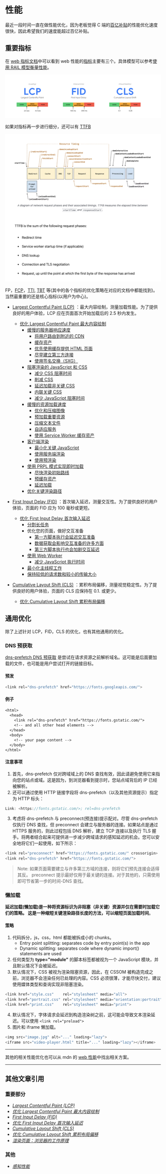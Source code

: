 # 性能

最近一段时间一直在做性能优化，因为老板觉得 C 端的[百亿补贴](https://mobile.yangkeduo.com/brand_activity_subsidy.html?_pdd_fs=1&_pdd_tc=ffffff&_pdd_sbs=1&access_from=home&refer_page_el_sn=1110237&refer_page_name=index&refer_page_id=10002_1645756588351_87u6ynbyh4&refer_page_sn=10002)的性能优化速度很快，因此希望我们的速度能超过百亿补贴。

## 重要指标

在 [web 指标文档](https://web.dev/vitals/)中可以看到 web 性能的[指标](https://web.dev/user-centric-performance-metrics/#how-metrics-are-measured)主要有三个。具体模型可以参考[使用 RAIL 模型衡量性能](https://web.dev/rail/#chrome-devtools)。

![web](./Image/performance/web.png)

如果对指标再一步进行细分，还可以有 [TTFB](https://web.dev/ttfb/)

![2](./Image/performance/web2.png)

FP，[FCP](https://web.dev/i18n/zh/fcp/)，[TTI](https://web.dev/tti/), [TBT](https://web.dev/tbt/) 等(其中的各个指标的优化策略在对应的文档中都能找到)。当然最重要的还是核心指标(以用户为中心)。

- [Largest Contentful Paint (LCP)](https://web.dev/lcp/) ：最大内容绘制，测量加载性能。为了提供良好的用户体验，LCP 应在页面首次开始加载后的 2.5 秒内发生。

  - [优化 Largest Contentful Paint 最大内容绘制](https://web.dev/optimize-lcp/)
    - [缓慢的服务器响应速度](https://web.dev/optimize-lcp/#slow-servers)
      - [将用户路由到附近的 CDN](https://web.dev/optimize-lcp/#cdn)
      - [缓存资产](https://web.dev/optimize-lcp/#-2)
      - [优先使用缓存提供 HTML 页面](https://web.dev/optimize-lcp/#html)
      - [尽早建立第三方连接](https://web.dev/optimize-lcp/#-3)
      - [使用签名交换（SXG）](https://web.dev/optimize-lcp/#sxg)
    - [阻塞渲染的 JavaScript 和 CSS](https://web.dev/optimize-lcp/#render-blocking-resources)
      - [减少 CSS 阻塞时间](https://web.dev/optimize-lcp/#css)
      - [削减 CSS](https://web.dev/optimize-lcp/#css-2)
      - [延迟加载非关键 CSS](https://web.dev/optimize-lcp/#css-3)
      - [内联关键 CSS](https://web.dev/optimize-lcp/#css-4)
      - [减少 JavaScript 阻塞时间](https://web.dev/optimize-lcp/#javascript)
    - [缓慢的资源加载速度](https://web.dev/optimize-lcp/#slow-resource-load-times)
      - [优化和压缩图像](https://web.dev/optimize-lcp/#-4)
      - [预加载重要资源](https://web.dev/optimize-lcp/#-5)
      - [压缩文本文件](https://web.dev/optimize-lcp/#-6)
      - [自适应服务](https://web.dev/optimize-lcp/#-7)
      - [使用 Service Worker 缓存资产](https://web.dev/optimize-lcp/#service-worker)
    - [客户端渲染](https://web.dev/optimize-lcp/#client-side-rendering)
      - [最小化关键 JavaScript](https://web.dev/optimize-lcp/#javascript-2)
      - [使用服务端渲染](https://web.dev/optimize-lcp/#-8)
      - [使用预渲染](https://web.dev/optimize-lcp/#-9)
    - [使用 PRPL 模式实现即时加载](https://web.dev/apply-instant-loading-with-prpl/)
      - [尽快渲染初始路线](https://web.dev/apply-instant-loading-with-prpl/#-2)
      - [预缓存资产](https://web.dev/apply-instant-loading-with-prpl/#-3)
      - [延迟加载](https://web.dev/apply-instant-loading-with-prpl/#-4)
    - [优化关键渲染路径](https://developers.google.com/web/fundamentals/performance/critical-rendering-path/)

- [First Input Delay (FID)](https://web.dev/fid/) ：首次输入延迟，测量交互性。为了提供良好的用户体验，页面的 FID 应为 100 毫秒或更短。

  - [优化 First Input Delay 首次输入延迟](https://web.dev/optimize-fid/)
    - [分割长任务](https://web.dev/optimize-fid/#long-tasks)
    - 优化您的页面，做好交互准备
      - [第一方脚本执行会延迟交互准备](https://web.dev/optimize-fid/#-2)
      - [数据获取会影响交互准备的许多方面](https://web.dev/optimize-fid/#-3)
      - [第三方脚本执行也会加剧交互延迟](https://web.dev/optimize-fid/#-4)
    - [使用 Web Worker](https://web.dev/optimize-fid/#web-worker)
      - [减少 JavaScript 执行时间](https://web.dev/optimize-fid/#reduce-javascript-execution)
    - [最小化主线程工作](https://web.dev/mainthread-work-breakdown/)
    - [保持较低的请求数和较小的传输大小](https://web.dev/resource-summary/)

- [Cumulative Layout Shift (CLS)](https://web.dev/cls/) ：累积布局偏移，测量视觉稳定性。为了提供良好的用户体验，页面的 CLS 应保持在 0.1. 或更少。

  - [优化 Cumulative Layout Shift 累积布局偏移](https://web.dev/optimize-cls/)

## 通用优化

除了上述针对 LCP，FID，CLS 的优化，也有其他通用的优化。

### DNS 预获取

[dns-prefetch DNS 预获取](https://developer.mozilla.org/zh-CN/docs/Web/Performance/dns-prefetch) 是尝试在请求资源之前解析域名。这可能是后面要加载的文件，也可能是用户尝试打开的链接目标。

#### 预发

```ts
<link rel="dns-prefetch" href="https://fonts.googleapis.com/">
```

#### 例子

```tsx
<html>
  <head>
    <link rel="dns-prefetch" href="https://fonts.gstatic.com/">
    <!-- and all other head elements -->
  </head>
  <body>
    <!-- your page content -->
  </body>
</html>
```

#### 注意事项

1. 首先，dns-prefetch 仅对跨域域上的 DNS 查找有效，因此请避免使用它来指向您的站点或域。这是因为，到浏览器看到提示时，您站点域背后的 IP 已经被解析。
2. 还可以通过使用 HTTP 链接字段将 dns-prefetch（以及其他资源提示）指定为 HTTP 标头：

```ts
Link: <https://fonts.gstatic.com/>; rel=dns-prefetch
```

3. 考虑将 dns-prefetch 与 preconnect(预连接)提示配对。尽管 dns-prefetch 仅执行 DNS 查找，但 preconnect 会建立与服务器的连接。如果站点是通过 HTTPS 服务的，则此过程包括 DNS 解析，建立 TCP 连接以及执行 TLS 握手。将两者结合起来可提供进一步减少跨域请求的感知延迟的机会。您可以安全地将它们一起使用，如下所示：

```ts
<link rel="preconnect" href="https://fonts.gstatic.com/" crossorigin>
<link rel="dns-prefetch" href="https://fonts.gstatic.com/">
```

> Note: 如果页面需要建立与许多第三方域的连接，则将它们预先连接会适得其反。 preconnect 提示最好仅用于最关键的连接。对于其他的，只需使用 <link rel="dns-prefetch"> 即可节省第一步的时间-DNS 查找。

### 懒加载

**延迟加载(懒加载)**是一种将资源标识为非阻塞（非关键）资源并仅在需要时加载它们的策略。 这是一种缩短关键渲染路径长度的方法，可以**缩短页面加载时间**。

#### 策略

1. 代码拆分，js，css，html 都能被拆成小的 chunks。
   - Entry point splitting: separates code by entry point(s) in the app
   - Dynamic splitting: separates code where dynamic import() statements are used
2. 任何类型为 **type="module"** 的脚本标签都被视为一个 JavaScript 模块，并且默认情况下会被延迟。
3. 默认情况下，CSS 被视为渲染阻塞资源，因此，在 CSSOM 被构造完成之前，浏览器不会渲染任何已处理的内容。CSS 必须很薄，才能尽快交付，建议使用媒体类型和查询实现非阻塞渲染。

```ts
<link href="style.css"    rel="stylesheet" media="all">
<link href="portrait.css" rel="stylesheet" media="orientation:portrait">
<link href="print.css"    rel="stylesheet" media="print">
```

4. 默认情况下，字体请求会延迟到构造渲染树之前，这可能会导致文本渲染延迟。可以使用 `<link rel="preload">`
5. 图片和 iframe 懒加载。

```ts
<img src="image.jpg" alt="..." loading="lazy">
<iframe src="video-player.html" title="..." loading="lazy"></iframe>
```

---

其他的相关性能优化也可以从 mdn 的 [web 性能](https://developer.mozilla.org/zh-CN/docs/Web/Performance)中找出相关方案。

---

## 其他文章引用

### 重要部分

- _[Largest Contentful Paint (LCP)](https://web.dev/lcp/)_
- _[优化 Largest Contentful Paint 最大内容绘制](https://web.dev/optimize-lcp/)_
- _[First Input Delay (FID)](https://web.dev/fid/)_
- _[优化 First Input Delay 首次输入延迟](https://web.dev/optimize-fid/)_
- _[Cumulative Layout Shift (CLS)](https://web.dev/cls/)_
- _[优化 Cumulative Layout Shift 累积布局偏移](https://web.dev/optimize-cls/)_
- _[渲染页面：浏览器的工作原理](https://developer.mozilla.org/zh-CN/docs/Web/Performance/How_browsers_work)_

### 其他

- _[感知性能](https://developer.mozilla.org/zh-CN/docs/Learn/Performance/perceived_performance)_
